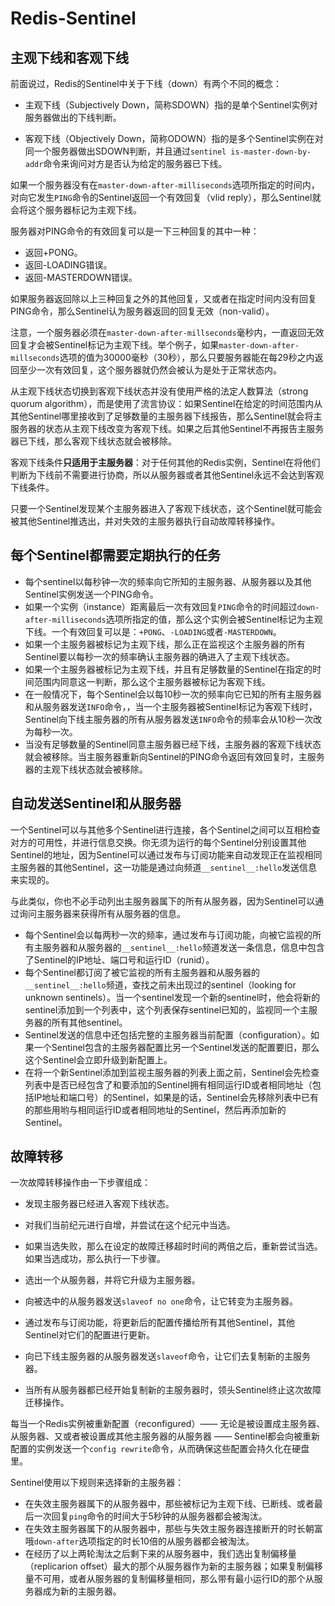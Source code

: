 # Redis-Sentinel

## 主观下线和客观下线

前面说过，Redis的Sentinel中关于下线（down）有两个不同的概念：

- 主观下线（Subjectively Down，简称SDOWN）指的是单个Sentinel实例对服务器做出的下线判断。

- 客观下线（Objectively Down，简称ODOWN）指的是多个Sentinel实例在对同一个服务器做出SDOWN判断，并且通过`sentinel is-master-down-by-addr`命令来询问对方是否认为给定的服务器已下线。

如果一个服务器没有在`master-down-after-milliseconds`选项所指定的时间内，对向它发生`PING`命令的Sentinel返回一个有效回复（vlid reply），那么Sentinel就会将这个服务器标记为主观下线。

服务器对PING命令的有效回复可以是一下三种回复的其中一种：

- 返回+PONG。
- 返回-LOADING错误。
- 返回-MASTERDOWN错误。

如果服务器返回除以上三种回复之外的其他回复，又或者在指定时间内没有回复PING命令，那么Sentinel认为服务器返回的回复无效（non-valid）。

注意，一个服务器必须在`master-down-after-millseconds`毫秒内，一直返回无效回复才会被Sentinel标记为主观下线。举个例子，如果`master-down-after-millseconds`选项的值为30000毫秒（30秒），那么只要服务器能在每29秒之内返回至少一次有效回复，这个服务器就仍然会被认为是处于正常状态内。

从主观下线状态切换到客观下线状态并没有使用严格的法定人数算法（strong quorum algorithm），而是使用了流言协议：如果Sentinel在给定的时间范围内从其他Sentinel哪里接收到了足够数量的主服务器下线报告，那么Sentinel就会将主服务器的状态从主观下线改变为客观下线。如果之后其他Sentinel不再报告主服务器已下线，那么客观下线状态就会被移除。

客观下线条件**只适用于主服务器**：对于任何其他的Redis实例，Sentinel在将他们判断为下线前不需要进行协商，所以从服务器或者其他Sentinel永远不会达到客观下线条件。

只要一个Sentinel发现某个主服务器进入了客观下线状态，这个Sentinel就可能会被其他Sentinel推选出，并对失效的主服务器执行自动故障转移操作。

## 每个Sentinel都需要定期执行的任务

- 每个sentinel以每秒钟一次的频率向它所知的主服务器、从服务器以及其他Sentinel实例发送一个PING命令。
- 如果一个实例（instance）距离最后一次有效回复`PING`命令的时间超过`down-after-milliseconds`选项所指定的值，那么这个实例会被Sentinel标记为主观下线。一个有效回复可以是：`+PONG`、`-LOADING`或者`-MASTERDOWN`。
- 如果一个主服务器被标记为主观下线，那么正在监视这个主服务器的所有Sentinel要以每秒一次的频率确认主服务器的确进入了主观下线状态。
- 如果一个主服务器被标记为主观下线，并且有足够数量的Sentinel在指定的时间范围内同意这一判断，那么这个主服务器被标记为客观下线。
- 在一般情况下，每个Sentinel会以每10秒一次的频率向它已知的所有主服务器和从服务器发送`INFO`命令，，当一个主服务器被Sentinel标记为客观下线时，Sentinel向下线主服务器的所有从服务器发送`INFO`命令的频率会从10秒一次改为每秒一次。
- 当没有足够数量的Sentinel同意主服务器已经下线，主服务器的客观下线状态就会被移除。当主服务器重新向Sentinel的PING命令返回有效回复时，主服务器的主观下线状态就会被移除。

## 自动发送Sentinel和从服务器

一个Sentinel可以与其他多个Sentinel进行连接，各个Sentinel之间可以互相检查对方的可用性，并进行信息交换。你无须为运行的每个Sentinel分别设置其他Sentinel的地址，因为Sentinel可以通过发布与订阅功能来自动发现正在监视相同主服务器的其他Sentinel，这一功能是通过向频道`__sentinel__:hello`发送信息来实现的。

与此类似，你也不必手动列出主服务器属下的所有从服务器，因为Sentinel可以通过询问主服务器来获得所有从服务器的信息。

- 每个Sentinel会以每两秒一次的频率，通过发布与订阅功能，向被它监视的所有主服务器和从服务器的`__sentinel__:hello`频道发送一条信息，信息中包含了Sentinel的IP地址、端口号和运行ID（runid）。
- 每个Sentinel都订阅了被它监视的所有主服务器和从服务器的`__sentinel__:hello`频道，查找之前未出现过的sentinel（looking for unknown sentinels）。当一个sentinel发现一个新的sentinel时，他会将新的sentinel添加到一个列表中，这个列表保存sentinel已知的，监视同一个主服务器的所有其他sentinel。
- Sentinel发送的信息中还包括完整的主服务器当前配置（configuration）。如果一个Sentinel包含的主服务器配置比另一个Sentinel发送的配置要旧，那么这个Sentinel会立即升级到新配置上。
- 在将一个新Sentinel添加到监视主服务器的列表上面之前，Sentinel会先检查列表中是否已经包含了和要添加的Sentinel拥有相同运行ID或者相同地址（包括IP地址和端口号）的Sentinel，如果是的话，Sentinel会先移除列表中已有的那些用哟与相同运行ID或者相同地址的Sentinel，然后再添加新的Sentinel。

## 故障转移

一次故障转移操作由一下步骤组成：

- 发现主服务器已经进入客观下线状态。
- 对我们当前纪元进行自增，并尝试在这个纪元中当选。

- 如果当选失败，那么在设定的故障迁移超时时间的两倍之后，重新尝试当选。如果当选成功，那么执行一下步骤。
- 选出一个从服务器，并将它升级为主服务器。
- 向被选中的从服务器发送`slaveof no one`命令，让它转变为主服务器。
- 通过发布与订阅功能，将更新后的配置传播给所有其他Sentinel，其他Sentinel对它们的配置进行更新。
- 向已下线主服务器的从服务器发送`slaveof`命令，让它们去复制新的主服务器。
- 当所有从服务器都已经开始复制新的主服务器时，领头Sentinel终止这次故障迁移操作。

每当一个Redis实例被重新配置（reconfigured）—— 无论是被设置成主服务器、从服务器、又或者被设置成其他主服务器的从服务器 —— Sentinel都会向被重新配置的实例发送一个`config rewrite`命令，从而确保这些配置会持久化在硬盘里。

Sentinel使用以下规则来选择新的主服务器：

- 在失效主服务器属下的从服务器中，那些被标记为主观下线、已断线、或者最后一次回复`ping`命令的时间大于5秒钟的从服务器都会被淘汰。
- 在失效主服务器属下的从服务器中，那些与失效主服务器连接断开的时长朝富哦`down-after`选项指定的时长10倍的从服务器都会被淘汰。
- 在经历了以上两轮淘汰之后剩下来的从服务器中，我们选出复制偏移量（replicarion offset）最大的那个从服务器作为新的主服务器；如果复制偏移量不可用，或者从服务器的复制偏移量相同，那么带有最小运行ID的那个从服务器成为新的主服务器。